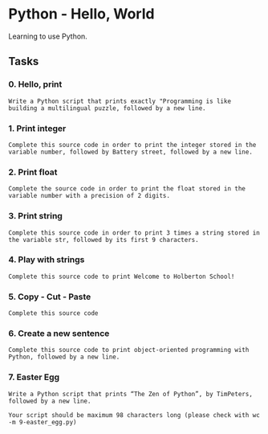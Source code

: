 
# Python - Hello, World

Learning to use Python.




## Tasks

### 0. Hello, print
    Write a Python script that prints exactly "Programming is like building a multilingual puzzle, followed by a new line.

### 1. Print integer
    Complete this source code in order to print the integer stored in the variable number, followed by Battery street, followed by a new line.
### 2. Print float
    Complete the source code in order to print the float stored in the variable number with a precision of 2 digits.
### 3. Print string
    Complete this source code in order to print 3 times a string stored in the variable str, followed by its first 9 characters.
### 4. Play with strings
    Complete this source code to print Welcome to Holberton School!
### 5. Copy - Cut - Paste
    Complete this source code
### 6. Create a new sentence
    Complete this source code to print object-oriented programming with Python, followed by a new line.
### 7. Easter Egg
    Write a Python script that prints “The Zen of Python”, by TimPeters, followed by a new line.

    Your script should be maximum 98 characters long (please check with wc -m 9-easter_egg.py)
	